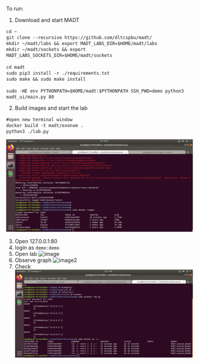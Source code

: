 To run:

1. Download and start MADT
```
cd ~
git clone --recursive https://github.com/dltcspbu/madt/
mkdir ~/madt/labs && export MADT_LABS_DIR=$HOME/madt/labs
mkdir ~/madt/sockets && export MADT_LABS_SOCKETS_DIR=$HOME/madt/sockets

cd madt
sudo pip3 install -r ./requirements.txt
sudo make && sudo make install

sudo -HE env PYTHONPATH=$HOME/madt:$PYTHONPATH SSH_PWD=demo python3 madt_ui/main.py 80  
```

2. Build images and start the lab
```
#open new terminal window
docker build -t madt/exonum .
python3 ./lab.py
```
![image](./image.jpg)

3. Open 127.0.0.1:80
4. login as `demo:demo`
5. Open lab ![image](https://user-images.githubusercontent.com/2915361/76143162-fe747180-606c-11ea-8b50-429b9067c62b.png)
6. Observe graph ![image2](https://user-images.githubusercontent.com/2915361/76143179-2368e480-606d-11ea-8d11-8ce5d360884e.png)
7. Check
![image](./nodes.jpg)

